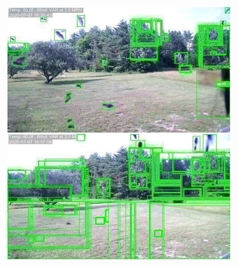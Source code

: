 ![20200707-162616-165621](in/20200707/20200707-162616-165621_0_.jpg)
![20200707-165626-172631](in/20200707/20200707-165626-172631_0_.jpg)
